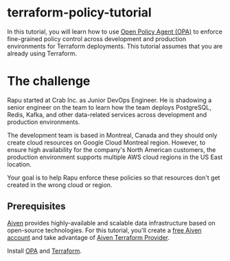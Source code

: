 # terraform-policy-tutorial

In this tutorial, you will learn how to use [Open Policy Agent (OPA)](https://www.openpolicyagent.org/docs/latest/) to enforce fine-grained policy control across development and production environments for Terraform deployments. This tutorial assumes that you are already using Terraform.

# The challenge

Rapu started at Crab Inc. as Junior DevOps Engineer. He is shadowing a senior engineer on the team to learn how the team deploys PostgreSQL, Redis, Kafka, and other data-related services across development and production environments. 

The development team is based in Montreal, Canada and they should only create cloud resources on Google Cloud Montreal region. However, to ensure high availability for the company's North American customers, the production environment supports multiple AWS cloud regions in the US East location. 

Your goal is to help Rapu enforce these policies so that resources don't get created in the wrong cloud or region.

## Prerequisites

[Aiven](https://aiven.io/) provides highly-available and scalable data infrastructure based on open-source technologies. For this tutorial, you'll create a [free Aiven account](https://console.aiven.io/signup) and take advantage of [Aiven Terraform Provider](https://registry.terraform.io/providers/aiven/aiven/latest).

Install [OPA](https://www.openpolicyagent.org/docs/latest/#running-opa) and [Terraform](https://developer.hashicorp.com/terraform/downloads).

